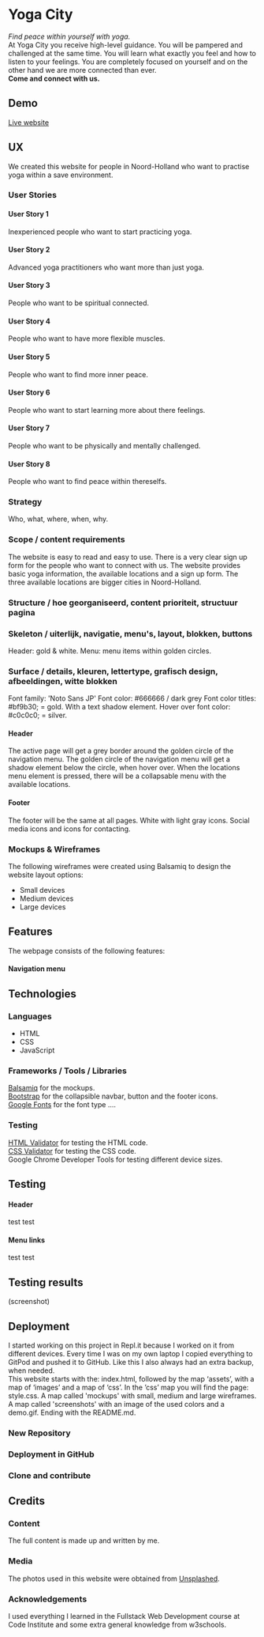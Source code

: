 # Yoga City 
_Find peace within yourself with yoga._<br>
At Yoga City you receive high-level guidance. 
You will be pampered and challenged at the same time. 
You will learn what exactly you feel and how to listen to your feelings. 
You are completely focused on yourself and on the other hand we are more connected than ever.<br>
__Come and connect with us.__

## Demo
[Live website](https://kimkesdev.github.io/YogaCity/.)

## UX
We created this website for people in Noord-Holland who want to practise yoga within a save environment.

### User Stories

#### User Story 1
Inexperienced people who want to start practicing yoga.
#### User Story 2
Advanced yoga practitioners who want more than just yoga.
#### User Story 3
People who want to be spiritual connected.
#### User Story 4
People who want to have more flexible muscles.
#### User Story 5
People who want to find more inner peace.
#### User Story 6
People who want to start learning more about there feelings.
#### User Story 7
People who want to be physically and mentally challenged. 
#### User Story 8
People who want to find peace within thereselfs.

### Strategy
Who, what, where, when, why.

### Scope  /  content requirements
The website is easy to read and easy to use.
There is a very clear sign up form for the people who want to connect with us.
The website provides basic yoga information, the available locations and a sign up form.
The three available locations are bigger cities in Noord-Holland.

### Structure / hoe georganiseerd, content prioriteit, structuur pagina

### Skeleton / uiterlijk, navigatie, menu's, layout, blokken, buttons
Header: gold & white.
Menu: menu items within golden circles. 

### Surface / details, kleuren, lettertype, grafisch design, afbeeldingen, witte blokken
Font family: 'Noto Sans JP'
Font color: #666666 / dark grey
Font color titles: #bf9b30; = gold. With a text shadow element.
Hover over font color: #c0c0c0; = silver. 

#### Header
The active page will get a grey border around the golden circle of the navigation menu.
The golden circle of the navigation menu will get a shadow element below the circle, when hover over.
When the locations menu element is pressed, there will be a collapsable menu with the available locations.

#### Footer
The footer will be the same at all pages.
White with light gray icons.
Social media icons and icons for contacting.

### Mockups & Wireframes
The following wireframes were created using Balsamiq to design the website layout options:
<ul>
  <li>Small devices
  <li>Medium devices
  <li>Large devices
</ul>

## Features
The webpage consists of the following features:
#### Navigation menu

## Technologies

### Languages
<ul>
  <li>HTML
  <li>CSS
  <li>JavaScript
</ul>

### Frameworks / Tools / Libraries
[Balsamiq](https://balsamiq.com.) for the mockups.<br>
[Bootstrap](https://getbootstrap.com/) for the collapsible navbar, button and the footer icons.<br>
[Google Fonts](https://fonts.google.com/) for the font type ....

### Testing
[HTML Validator](https://validator.w3.org/) for testing the HTML code.<br>
[CSS Validator](https://jigsaw.w3.org/css-validator/) for testing the CSS code.<br>
Google Chrome Developer Tools for testing different device sizes.

## Testing

#### Header
test test

#### Menu links
test test

## Testing results
(screenshot)

## Deployment
I started working on this project in Repl.it because I worked on it from different devices.
Every time I was on my own laptop I copied everything to GitPod and pushed it to GitHub.
Like this I also always had an extra backup, when needed.
<br>
This website starts with the: index.html, followed by the map ‘assets’, with a map of ‘images’ and a map of ‘css’.
In the ’css’ map you will find the page: style.css.
A map called 'mockups' with small, medium and large wireframes.
A map called 'screenshots' with an image of the used colors and a demo.gif.
Ending with the README.md.

### New Repository
### Deployment in GitHub
### Clone and contribute

## Credits

### Content
The full content is made up and written by me.

### Media
The photos used in this website were obtained from [Unsplashed](https://unsplash.com/).

### Acknowledgements
I used everything I learned in the Fullstack Web Development course at Code Institute and some extra general knowledge from w3schools.
